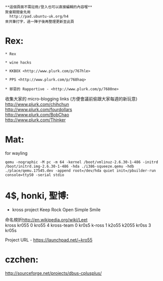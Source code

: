 



    **這個頁面不需註冊/登入也可以直接編輯的內容喔**
    聚會期間會先用 
      http://pad.ubuntu-uk.org/h4 
    來共筆打字，過一陣子後再整理更新至此頁



# Rex:


    * Rex

    * wine hacks

    * KKBOX <http://www.plurk.com/p/767hle>  

    * PPS <http://www.plurk.com/p/768haq>  

    * 邪惡的 Rapportive - <http://www.plurk.com/p/7680ne>  


收集大家的 micro-blogging links (方便會議前偷跟大家每週的新玩意)
<http://www.plurk.com/chihchun>  
<http://www.plurk.com/fourdollars>  
<http://www.plurk.com/BobChao>  
<http://www.plurk.com/Thinker>  


# Mat:

for wayling

    qemu -nographic -M pc -m 64 -kernel /boot/vmlinuz-2.6.30-1-486 -initrd /boot/initrd.img-2.6.30-1-486 -hda ./i386-squeeze.qemu -hdb ./place/qemu.17545.dev -append root=/dev/hda quiet init=/pbuilder-run console=ttyS0 -serial stdio


# 4$, honki, 聖博:

* kross project
Keep Rock Open Simple Smile

命名規折<http://en.wikipedia.org/wiki/Leet>  
kross
kr055 0
kro55 4
kross-team 0
kr0s5
k-ross 1
k2o55
k2055
kr0ss 3
kr05s

Project URL - <https://launchpad.net/~kro55>  

# czchen:

<http://sourceforge.net/projects/dbus-cplusplus/>  